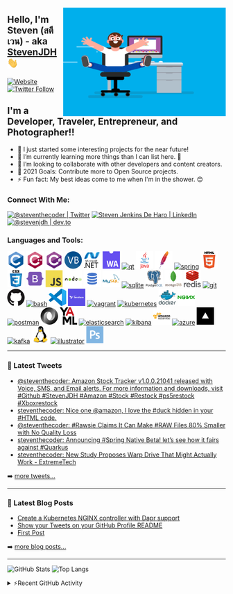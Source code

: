 [<img alt="logo" align="right" height="250" width="375" src="assets/coder.gif" />](# "Logo")

## Hello, I'm Steven (สตีเวน) - aka [StevenJDH][website] <img alt="waving hand" src="assets/Hi.gif" width="25px">

[![Website](https://img.shields.io/website?down_color=green&down_message=water&label=🍺Buy%20me%20a&style=for-the-badge&up_color=yellow&up_message=beer&url=https%3A%2F%2Fwww.paypal.me%2Fstevenjdh%2F5)](https://www.paypal.me/stevenjdh/5 "Buy me a beer with PayPal")
[![Twitter Follow](https://img.shields.io/twitter/follow/steventhecoder?color=1DA1F2&logo=twitter&label=Twitter%20%7C%20Follow%20Me&style=for-the-badge)](https://twitter.com/intent/follow?original_referer=https%3A%2F%2Fgithub.com%2FStevenJDH&screen_name=steventhecoder "Follow me on Twitter")


## I'm a Developer, Traveler, Entrepreneur, and Photographer!!

- 🔭 I just started some interesting projects for the near future!
- 🌱 I’m currently learning more things than I can list here. 🤣
- 👯 I’m looking to collaborate with other developers and content creators.
- 🥅 2021 Goals: Contribute more to Open Source projects.
- ⚡ Fun fact: My best ideas come to me when I'm in the shower. 😊

### Connect With Me:

[<img alt="@steventhecoder | Twitter" width="22px" src="https://cdn.jsdelivr.net/npm/simple-icons@v3/icons/twitter.svg" />][twitter]
[<img alt="Steven Jenkins De Haro | LinkedIn" width="22px" src="https://cdn.jsdelivr.net/npm/simple-icons@v3/icons/linkedin.svg" />][linkedin]
[<img alt="@stevenjdh | dev.to" width="22px" src="https://cdn.jsdelivr.net/npm/simple-icons@v3/icons/dev-dot-to.svg" />][devto]

### Languages and Tools:

[<img alt="c" width="40px" src="https://raw.githubusercontent.com/devicons/devicon/master/icons/c/c-original.svg" />](https://www.cprogramming.com/ "C")
[<img alt="cplusplus" width="40px" src="https://raw.githubusercontent.com/devicons/devicon/master/icons/cplusplus/cplusplus-original.svg" />](https://www.w3schools.com/cpp/ "C++")
[<img alt="csharp" width="40px" src="https://raw.githubusercontent.com/devicons/devicon/master/icons/csharp/csharp-original.svg" />](https://www.w3schools.com/cs/ "C#")
[<img alt="visual basic .net" width="40px" src="https://raw.githubusercontent.com/github/explore/80688e429a7d4ef2fca1e82350fe8e3517d3494d/topics/visual-basic/visual-basic.png" />](https://www.tutorialspoint.com/vb.net/index.htm "Visual Basic .NET")
[<img alt="dotnet" width="40px" src="https://raw.githubusercontent.com/devicons/devicon/master/icons/dot-net/dot-net-original-wordmark.svg" />](https://dotnet.microsoft.com/ ".NET Framework")
[<img alt="webassembly" width="40px" src="https://raw.githubusercontent.com/github/explore/80688e429a7d4ef2fca1e82350fe8e3517d3494d/topics/web-assembly/web-assembly.png" />](https://webassembly.org/ "WebAssembly")
[<img alt="qt" width="40px" src="https://upload.wikimedia.org/wikipedia/commons/0/0b/Qt_logo_2016.svg" />](https://www.qt.io/ "Qt")
[<img alt="java" width="40px" src="https://raw.githubusercontent.com/devicons/devicon/master/icons/java/java-original-wordmark.svg" />](https://www.java.com "Java")
[<img alt="maven" width="40px" src="https://raw.githubusercontent.com/github/explore/80688e429a7d4ef2fca1e82350fe8e3517d3494d/topics/maven/maven.png" />](https://maven.apache.org/ "Maven")
[<img alt="spring" width="40px" src="https://www.vectorlogo.zone/logos/springio/springio-icon.svg" />](https://spring.io/ "Spring")
[<img alt="html5" width="40px" src="https://raw.githubusercontent.com/devicons/devicon/master/icons/html5/html5-original-wordmark.svg" />](https://www.w3.org/html/ "HTML5")
[<img alt="css3" width="40px" src="https://raw.githubusercontent.com/devicons/devicon/master/icons/css3/css3-original-wordmark.svg" />](https://www.w3schools.com/css/ "CSS3")
[<img alt="bootstrap" width="40px" src="https://raw.githubusercontent.com/devicons/devicon/master/icons/bootstrap/bootstrap-plain.svg" />](https://getbootstrap.com "Bootstrap")
[<img alt="javascript" width="40px" src="https://raw.githubusercontent.com/devicons/devicon/master/icons/javascript/javascript-original.svg" />](https://developer.mozilla.org/en-US/docs/Web/JavaScript "JavaScript")
[<img alt="nodejs" width="40px" src="https://raw.githubusercontent.com/devicons/devicon/master/icons/nodejs/nodejs-original-wordmark.svg" />](https://nodejs.org "Node.js")
[<img alt="sql" width="40px" src="https://raw.githubusercontent.com/github/explore/80688e429a7d4ef2fca1e82350fe8e3517d3494d/topics/sql/sql.png" />](https://www.w3schools.com/sql/ "SQL")
[<img alt="mysql" width="40px" src="https://raw.githubusercontent.com/devicons/devicon/master/icons/mysql/mysql-original-wordmark.svg" />](https://www.mysql.com/ "MySQL")
[<img alt="sqlite" width="40px" src="https://www.vectorlogo.zone/logos/sqlite/sqlite-icon.svg" />](https://www.sqlite.org/ "SQLite")
[<img alt="postgresql" width="40px" src="https://raw.githubusercontent.com/devicons/devicon/master/icons/postgresql/postgresql-original-wordmark.svg" />](https://www.postgresql.org "PostgreSQL")
[<img alt="mongodb" width="40px" src="https://raw.githubusercontent.com/devicons/devicon/master/icons/mongodb/mongodb-original-wordmark.svg" />](https://www.mongodb.com/ "MongoDB")
[<img alt="redis" width="40px" src="https://raw.githubusercontent.com/devicons/devicon/master/icons/redis/redis-original-wordmark.svg" />](https://redis.io "Redis")
[<img alt="git" width="40px" src="https://www.vectorlogo.zone/logos/git-scm/git-scm-icon.svg" />](https://git-scm.com/ "Git")
[<img alt="github" width="40px" src="https://raw.githubusercontent.com/github/explore/78df643247d429f6cc873026c0622819ad797942/topics/github/github.png" />](https://github.com "GitHub")
[<img alt="bash" width="40px" src="https://www.vectorlogo.zone/logos/gnu_bash/gnu_bash-icon.svg" />](https://www.gnu.org/software/bash/ "Bash")
[<img alt="visual studio code" width="40px" src="https://raw.githubusercontent.com/github/explore/80688e429a7d4ef2fca1e82350fe8e3517d3494d/topics/visual-studio-code/visual-studio-code.png" />](https://code.visualstudio.com "Visual Studio Code")
[<img alt="terraform" width="40px" src="https://raw.githubusercontent.com/github/explore/80688e429a7d4ef2fca1e82350fe8e3517d3494d/topics/terraform/terraform.png" />](https://www.terraform.io/ "Terraform")
[<img alt="vagrant" width="40px" src="https://www.vectorlogo.zone/logos/vagrantup/vagrantup-icon.svg" />](https://www.vagrantup.com/ "Vagrant")
[<img alt="kubernetes" width="40px" src="https://www.vectorlogo.zone/logos/kubernetes/kubernetes-icon.svg" />](https://kubernetes.io "Kubernetes")
[<img alt="docker" width="40px" src="https://raw.githubusercontent.com/devicons/devicon/master/icons/docker/docker-original-wordmark.svg" />](https://www.docker.com/ "Docker")
[<img alt="nginx" width="40px" src="https://raw.githubusercontent.com/devicons/devicon/master/icons/nginx/nginx-original.svg" />](https://www.nginx.com "Nginx")
[<img alt="postman" width="40px" src="https://www.vectorlogo.zone/logos/getpostman/getpostman-icon.svg" />](https://postman.com "Postman")
[<img alt="json" width="40px" src="https://raw.githubusercontent.com/github/explore/80688e429a7d4ef2fca1e82350fe8e3517d3494d/topics/json/json.png" />](https://www.w3schools.com/js/js_json_intro.asp "JSON")
[<img alt="yaml" width="40px" src="https://raw.githubusercontent.com/github/explore/80688e429a7d4ef2fca1e82350fe8e3517d3494d/topics/yaml/yaml.png" />](https://www.tutorialspoint.com/yaml/index.htm "YAML")
[<img alt="elasticsearch" width="40px" src="https://www.vectorlogo.zone/logos/elastic/elastic-icon.svg" />](https://www.elastic.co "Elasticsearch")
[<img alt="kibana" width="40px" src="https://www.vectorlogo.zone/logos/elasticco_kibana/elasticco_kibana-icon.svg" />](https://www.elastic.co/kibana "Kibana")
[<img alt="aws" width="40px" src="https://raw.githubusercontent.com/devicons/devicon/master/icons/amazonwebservices/amazonwebservices-original-wordmark.svg" />](https://aws.amazon.com "AWS")
[<img alt="azure" width="40px" src="https://www.vectorlogo.zone/logos/microsoft_azure/microsoft_azure-icon.svg" />](https://azure.microsoft.com "Azure")
[<img alt="vercel" width="40px" src="https://raw.githubusercontent.com/github/explore/3c66f1237835e0b877190fbea528d0ebece7bccf/topics/vercel/vercel.png" />](https://vercel.com "Vercel")
[<img alt="kafka" width="40px" src="https://www.vectorlogo.zone/logos/apache_kafka/apache_kafka-icon.svg" />](https://kafka.apache.org/ "Kafka")
[<img alt="linux" width="40px" src="https://raw.githubusercontent.com/devicons/devicon/master/icons/linux/linux-original.svg" />](https://www.linux.org/ "Linux")
[<img alt="illustrator" width="40px" src="https://www.vectorlogo.zone/logos/adobe_illustrator/adobe_illustrator-icon.svg" />](https://www.adobe.com/products/illustrator.html "Illustrator")
[<img alt="photoshop" width="40px" src="https://raw.githubusercontent.com/devicons/devicon/master/icons/photoshop/photoshop-plain.svg" />](https://www.adobe.com/products/photoshop.html "Photoshop")

---

### 📱 Latest Tweets

<!-- TWITTER:START -->
- [@steventhecoder: Amazon Stock Tracker v1.0.0.21041 released with Voice, SMS, and Email alerts. For more information and downloads, visit  #Github #StevenJDH #Amazon #Stock #Restock #ps5restock #Xboxrestock](https://rss.app/articles/cb4e791f6f6d729c074351566bd3a7c508111d6e0c2bb7f7c7ec9312808568c3e70dea4f2d899a2db0bd6b7ed717089661d26be6c31b7f1d8a38c26a87)
- [steventhecoder: Nice one @amazon, I love the #duck hidden in your #HTML code.](https://rss.app/articles/cb4e791f6f6d729c074351566bd3a7c508111d6e0c2bb7f7c7ec9312808568c3e70dea4f2d899a2db0bd6b7ed812099666d46fe5c61078158e33c26b84)
- [@steventhecoder: #Rawsie Claims It Can Make #RAW Files 80% Smaller with No Quality Loss](https://rss.app/articles/cb4e791f6f6d729c074351566bd3a7c508111d6e0c2bb7f7c7ec9312808568c3e70dea4f2d899a2db0bd6b7ed8170f9766d66de5ca167c128a3cc56083)
- [steventhecoder: Announcing #Spring Native Beta!  let’s see how it fairs against #Quarkus](https://rss.app/articles/cb4e791f6f6d729c074351566bd3a7c508111d6e0c2bb7f7c7ec9312808568c3e70dea4f2d899a2db0bd6b7ed8140b9668d36ee1cb1a7f118a3dc36388)
- [steventhecoder: New Study Proposes Warp Drive That Might Actually Work - ExtremeTech](https://rss.app/articles/cb4e791f6f6d729c074351566bd3a7c508111d6e0c2bb7f7c7ec9312808568c3e70dea4f2d899a2db0bd6b7ed91d0c9768d360e8c01b72108e3acc6384)
<!-- TWITTER:END -->

➡️ [more tweets...](https://twitter.com/steventhecoder)

---

### 📕 Latest Blog Posts

<!-- BLOG-POST-LIST:START -->
- [Create a Kubernetes NGINX controller with Dapr support](https://dev.to/stevenjdh/create-a-kubernetes-nginx-controller-with-dapr-support-3e8n)
- [Show your Tweets on your GitHub Profile README](https://dev.to/stevenjdh/show-your-tweets-on-your-github-profile-readme-141i)
- [First Post](https://dev.to/stevenjdh/first-post-5c0e)
<!-- BLOG-POST-LIST:END -->

➡️ [more blog posts...](https://dev.to/stevenjdh)

---

![GitHub Stats](https://github-readme-stats.stevenjdh.vercel.app/api?username=stevenjdh&show_icons=true&hide_border=true)
![Top Langs](https://github-readme-stats.stevenjdh.vercel.app/api/top-langs/?username=stevenjdh&layout=compact&hide_border=true&langs_count=8)

<details>
  <summary>⚡Recent GitHub Activity</summary>

<!--RECENT_ACTIVITY:last_update-->
Last Updated: Sunday 2022/01/16, 1:49:26 AM GMT+0100
<!--RECENT_ACTIVITY:last_update_end-->
<!--RECENT_ACTIVITY:start-->
1. ❗️ Opened issue [#265](https://github.com/Q42/Q42.HueApi/issues/265) in [Q42/Q42.HueApi](https://github.com/Q42/Q42.HueApi)
2. 💪 Opened PR [#264](https://github.com/Q42/Q42.HueApi/pull/264) in [Q42/Q42.HueApi](https://github.com/Q42/Q42.HueApi)
3. 🎉 Merged PR [#1](https://github.com/StevenJDH/Q42.HueApi/pull/1) in [StevenJDH/Q42.HueApi](https://github.com/StevenJDH/Q42.HueApi)
4. 💪 Opened PR [#1](https://github.com/StevenJDH/Q42.HueApi/pull/1) in [StevenJDH/Q42.HueApi](https://github.com/StevenJDH/Q42.HueApi)
5. 🔱 Forked [StevenJDH/Q42.HueApi](https://github.com/StevenJDH/Q42.HueApi) from [Q42/Q42.HueApi](https://github.com/Q42/Q42.HueApi)
<!--RECENT_ACTIVITY:end-->

</details>

[website]: https://github.com/StevenJDH "GitHub"
[twitter]: https://twitter.com/steventhecoder "Twitter"
[linkedin]: https://www.linkedin.com/in/stevendeharo "LinkedIn"
[devto]: https://dev.to/stevenjdh "dev.to"

